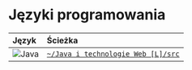 # Języki programowania

| Język                                                                                                    | Ścieżka                                                                                          |
| :------------------------------------------------------------------------------------------------------- | :----------------------------------------------------------------------------------------------- |
| ![Java](https://img.shields.io/badge/Java-087CFA?style=for-the-badge&logo=intellij-idea&logoColor=black) | [`~/Java i technologie Web [L]/src`](<./Java%20i%20technologie%20Web%20[L]/>)                       |
